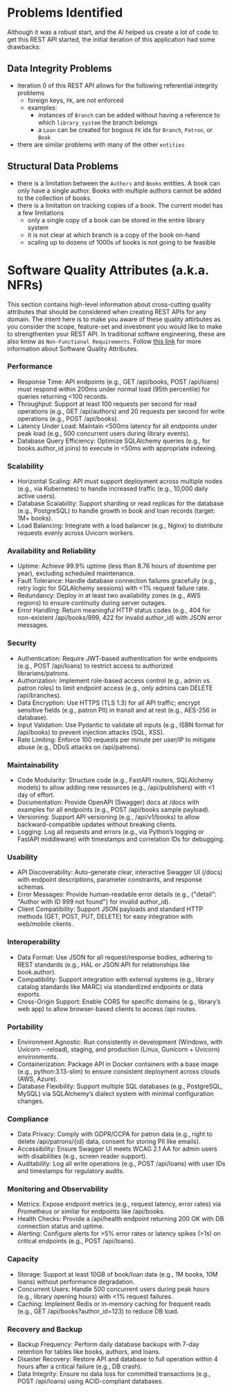 # Problems Identified
Although it was a robust start, and the AI helped us create a lot of code to get this REST API started, the initial iteration of this application had some drawbacks:

## Data Integrity Problems
- iteration 0 of this REST API allows for the following referential integrity problems
  - foreign keys, `FK`, are not enforced
  - examples:
    - instances of `Branch` can be added without having a reference to which `library_system` the branch belongs
    - a `Loan` can be created for bogous `FK` ids for `Branch`, `Patron`, or `Book`
- there are similar problems with many of the other `entities`

## Structural Data Problems
- there is a limitation between the `Authors` and `Books` entities. A book can only have a single author. Books with multiple authors cannot be added to the collection of books.
- there is a limitation on tracking copies of a book. The current model has a few limitations
  - only a single copy of a book can be stored in the entire library system
  - it is not clear at which branch is a copy of the book on-hand
  - scaling up to dozens of 1000s of books is not going to be feasible

# Software Quality Attributes (a.k.a. NFRs)
This section contains high-level information about cross-cutting quality attributes that should be considered when creating REST APIs for any domain.  The intent here is to make you aware of these quality attirbutes as you consider the scope, feature-set and investment you would like to make to strengthenten your REST API.  In traditional softwre engineering, these are also know as `Non-Functional Requirements`. Follow [this link](https://www.sei.cmu.edu/library/quality-attributes/) for more information about Software Quality Attributes.

### Performance
- Response Time: API endpoints (e.g., GET /api/books, POST /api/loans) must respond within 200ms under normal load (95th percentile) for queries returning <100 records.
- Throughput: Support at least 100 requests per second for read operations (e.g., GET /api/authors) and 20 requests per second for write operations (e.g., POST /api/books).
- Latency Under Load: Maintain <500ms latency for all endpoints under peak load (e.g., 500 concurrent users during library events).
- Database Query Efficiency: Optimize SQLAlchemy queries (e.g., for books.author_id joins) to execute in <50ms with appropriate indexing.

### Scalability
- Horizontal Scaling: API must support deployment across multiple nodes (e.g., via Kubernetes) to handle increased traffic (e.g., 10,000 daily active users).
- Database Scalability: Support sharding or read replicas for the database (e.g., PostgreSQL) to handle growth in book and loan records (target: 1M+ books).
- Load Balancing: Integrate with a load balancer (e.g., Nginx) to distribute requests evenly across Uvicorn workers.

### Availability and Reliability
- Uptime: Achieve 99.9% uptime (less than 8.76 hours of downtime per year), excluding scheduled maintenance.
- Fault Tolerance: Handle database connection failures gracefully (e.g., retry logic for SQLAlchemy sessions) with <1% request failure rate.
- Redundancy: Deploy in at least two availability zones (e.g., AWS regions) to ensure continuity during server outages.
- Error Handling: Return meaningful HTTP status codes (e.g., 404 for non-existent /api/books/999, 422 for invalid author_id) with JSON error messages.

### Security
- Authentication: Require JWT-based authentication for write endpoints (e.g., POST /api/loans) to restrict access to authorized librarians/patrons.
- Authorization: Implement role-based access control (e.g., admin vs. patron roles) to limit endpoint access (e.g., only admins can DELETE /api/branches).
- Data Encryption: Use HTTPS (TLS 1.3) for all API traffic; encrypt sensitive fields (e.g., patron PII) in transit and at rest (e.g., AES-256 in database).
- Input Validation: Use Pydantic to validate all inputs (e.g., ISBN format for /api/books) to prevent injection attacks (SQL, XSS).
- Rate Limiting: Enforce 100 requests per minute per user/IP to mitigate abuse (e.g., DDoS attacks on /api/patrons).

### Maintainability
- Code Modularity: Structure code (e.g., FastAPI routers, SQLAlchemy models) to allow adding new resources (e.g., /api/publishers) with <1 day of effort.
- Documentation: Provide OpenAPI (Swagger) docs at /docs with examples for all endpoints (e.g., POST /api/books sample payload).
- Versioning: Support API versioning (e.g., /api/v1/books) to allow backward-compatible updates without breaking clients.
- Logging: Log all requests and errors (e.g., via Python’s logging or FastAPI middleware) with timestamps and correlation IDs for debugging.

### Usability
- API Discoverability: Auto-generate clear, interactive Swagger UI (/docs) with endpoint descriptions, parameter constraints, and response schemas.
- Error Messages: Provide human-readable error details (e.g., {"detail": "Author with ID 999 not found"} for invalid author_id).
- Client Compatibility: Support JSON payloads and standard HTTP methods (GET, POST, PUT, DELETE) for easy integration with web/mobile clients.

### Interoperability
- Data Format: Use JSON for all request/response bodies, adhering to REST standards (e.g., HAL or JSON:API for relationships like book.author).
- Compatibility: Support integration with external systems (e.g., library catalog standards like MARC) via standardized endpoints or data exports.
- Cross-Origin Support: Enable CORS for specific domains (e.g., library’s web app) to allow browser-based clients to access /api routes.

### Portability
- Environment Agnostic: Run consistently in development (Windows, with Uvicorn --reload), staging, and production (Linux, Gunicorn + Uvicorn) environments.
- Containerization: Package API in Docker containers with a base image (e.g., python:3.13-slim) to ensure consistent deployment across clouds (AWS, Azure).
- Database Flexibility: Support multiple SQL databases (e.g., PostgreSQL, MySQL) via SQLAlchemy’s dialect system with minimal configuration changes.

### Compliance
- Data Privacy: Comply with GDPR/CCPA for patron data (e.g., right to delete /api/patrons/{id} data, consent for storing PII like emails).
- Accessibility: Ensure Swagger UI meets WCAG 2.1 AA for admin users with disabilities (e.g., screen reader support).
- Auditability: Log all write operations (e.g., POST /api/loans) with user IDs and timestamps for regulatory audits.

### Monitoring and Observability
- Metrics: Expose endpoint metrics (e.g., request latency, error rates) via Prometheus or similar for endpoints like /api/books.
- Health Checks: Provide a /api/health endpoint returning 200 OK with DB connection status and uptime.
- Alerting: Configure alerts for >5% error rates or latency spikes (>1s) on critical endpoints (e.g., POST /api/loans).

### Capacity
- Storage: Support at least 10GB of book/loan data (e.g., 1M books, 10M loans) without performance degradation.
- Concurrent Users: Handle 500 concurrent users during peak hours (e.g., library opening hours) with <1% request failures.
- Caching: Implement Redis or in-memory caching for frequent reads (e.g., GET /api/books?author_id=123) to reduce DB load.

### Recovery and Backup
- Backup Frequency: Perform daily database backups with 7-day retention for tables like books, authors, and loans.
- Disaster Recovery: Restore API and database to full operation within 4 hours after a critical failure (e.g., DB crash).
- Data Integrity: Ensure no data loss for committed transactions (e.g., POST /api/loans) using ACID-compliant databases.
